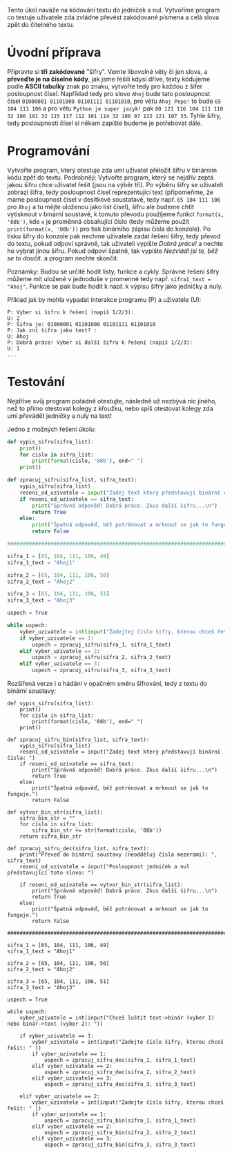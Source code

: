 Tento úkol naváže na kódování textu do jedniček a nul. Vytvoříme program co testuje uživatele zda zvládne převést zakódované písmena a celá slova zpět do čitelného textu. 

# Úvodní příprava
Připravte si **tři zakódované** "šifry". Vemte libovolné věty či jen slova, a **převeďte je na číselné kódy**, jak jsme řešili kdysi dříve, texty kódujeme podle **ASCII tabulky** znak po znaku, vytvořte tedy pro každou z šifer posloupnost čísel. Například tedy pro slovo `Ahoj` bude tato posloupnost čísel `01000001
01101000
01101111
01101010`, pro větu `Ahoj Pepo!` to bude `65 104 111 106` a pro větu `Python je super jazyk!` pak `80 121 116 104 111 110 32 106 101 32 115 117 112 101 114 32 106 97 122 121 107 33`. Tyhle šifry, tedy posloupnosti čísel si někam zapište budeme je potřebovat dále.

# Programování
Vytvořte program, který otestuje zda umí uživatel přeložit šifru v binárním kódu zpět do textu. Podrobněji: Vytvořte program, který se nejdřív zeptá jakou šifru chce uživatel řešit (jsou na výběr tři). Po výběru šifry se uživateli zobrazí šifra, tedy posloupnost čísel reprezentující text (připomeňme, že máme posloupnost čísel v desítkové soustatavě, tedy např. `65 104 111 106` pro `Ahoj` a tu mějte uloženou jako list čísel), šifru ale budeme chtít vytisknout v binární soustavě, k tomuto převodu použíjeme funkci `format(x, '08b')`, kde `x` je proměnná obsahující číslo (tedy můžeme použít `print(format(x, '08b'))` pro tisk binárního zápisu čísla do konzole). Po tisku šifry do konzole pak nechme uživatele zadat řešení šifry, tedy převod do textu, pokud odpoví správně, tak uživateli vypište *Dobrá práce!* a nechte ho vybrat jinou šifru. Pokud odpoví špatně, tak vypište *Nezvládl jsi to, běž se to doučit.* a program nechte skončit.

Poznámky: Budou se určitě hodit listy, funkce a cykly. Správné řešení šifry můžeme mít uložené v jednoduše v promenné tedy např. `sifra1_text = "Ahoj"`. Funkce se pak bude hodit k např. k výpisu šifry jako jedničky a nuly.

Příklad jak by mohla vypadat interakce programu (P) a uživatele (U): 
```
P: Vyber si šifru k řešení (napiš 1/2/3): 
U: 2
P: Šifra je: 01000001 01101000 01101111 01101010
P: Jak zní šifra jako text? :
U: Ahoj
P: Dobrá práce! Vyber si další šifru k řešení (napiš 1/2/3):
U: 1
...
```

# Testování
Nejdříve svůj program pořádně otestujte, následně už nezbývá nic jiného, než to přimo otestovat kolegy z křoužku, nebo spíš otestovat kolegy zda umí převádět jedničky a nuly na text!

Jedno z možných řešení úkolu:
```python
def vypis_sifru(sifra_list):
    print()
    for cislo in sifra_list:
        print(format(cislo, '08b'), end=" ")
    print()

def zpracuj_sifru(sifra_list, sifra_text):
    vypis_sifru(sifra_list)
    reseni_od_uzivatele = input("Zadej text který představují binární čísla: ")
    if reseni_od_uzivatele == sifra_text:
        print("Správná odpověď! Dobrá práce. Zkus další šifru...\n")
        return True
    else: 
        print("Špatná odpověď, běž potrénovat a mrknout se jak to funguje.")
        return False

##############################################################################

sifra_1 = [65, 104, 111, 106, 49]
sifra_1_text = "Ahoj1"

sifra_2 = [65, 104, 111, 106, 50]
sifra_2_text = "Ahoj2"

sifra_3 = [65, 104, 111, 106, 51]
sifra_3_text = "Ahoj3"

uspech = True

while uspech:
    vyber_uzivatele = int(input("Zadejtej číslo šifry, kterou chceš řešit: " ))
    if vyber_uzivatele == 1: 
        uspech = zpracuj_sifru(sifra_1, sifra_1_text)
    elif vyber_uzivatele == 2: 
        uspech = zpracuj_sifru(sifra_2, sifra_2_text)
    elif vyber_uzivatele == 3: 
        uspech = zpracuj_sifru(sifra_3, sifra_3_text)
```

Rozšířená verze i o hádání v opačném směru šifrování, tedy z textu do binární soustavy:
```
def vypis_sifru(sifra_list):
    print()
    for cislo in sifra_list:
        print(format(cislo, '08b'), end=" ")
    print()

def zpracuj_sifru_bin(sifra_list, sifra_text):
    vypis_sifru(sifra_list)
    reseni_od_uzivatele = input("Zadej text který představují binární čísla: ")
    if reseni_od_uzivatele == sifra_text:
        print("Správná odpověď! Dobrá práce. Zkus další šifru...\n")
        return True
    else: 
        print("Špatná odpověď, běž potrénovat a mrknout se jak to funguje.")
        return False

def vytvor_bin_str(sifra_list):
    sifra_bin_str = ""
    for cislo in sifra_list:
        sifra_bin_str += str(format(cislo, '08b'))
    return sifra_bin_str

def zpracuj_sifru_dec(sifra_list, sifra_text):
    print("Převeď do binární soustavy (neodděluj čísla mezerami): ", sifra_text)
    reseni_od_uzivatele = input("Posloupnost jedniček a nul představující toto slovo: ")
    
    if reseni_od_uzivatele == vytvor_bin_str(sifra_list):
        print("Správná odpověď! Dobrá práce. Zkus další šifru...\n")
        return True
    else: 
        print("Špatná odpověď, běž potrénovat a mrknout se jak to funguje.")
        return False        

##############################################################################

sifra_1 = [65, 104, 111, 106, 49]
sifra_1_text = "Ahoj1"

sifra_2 = [65, 104, 111, 106, 50]
sifra_2_text = "Ahoj2"

sifra_3 = [65, 104, 111, 106, 51]
sifra_3_text = "Ahoj3"

uspech = True

while uspech:
    vyber_uzivatele = int(input("Chceš luštit text->binár (vyber 1) nebo binár->text (vyber 2): "))
    
    if vyber_uzivatele == 1:
        vyber_uzivatele = int(input("Zadejte číslo šifry, kterou chceš řešit: " ))
        if vyber_uzivatele == 1: 
            uspech = zpracuj_sifru_dec(sifra_1, sifra_1_text)
        elif vyber_uzivatele == 2: 
            uspech = zpracuj_sifru_dec(sifra_2, sifra_2_text)
        elif vyber_uzivatele == 3: 
            uspech = zpracuj_sifru_dec(sifra_3, sifra_3_text)
    
    elif vyber_uzivatele == 2:
        vyber_uzivatele = int(input("Zadejte číslo šifry, kterou chceš řešit: " ))
        if vyber_uzivatele == 1: 
            uspech = zpracuj_sifru_bin(sifra_1, sifra_1_text)
        elif vyber_uzivatele == 2: 
            uspech = zpracuj_sifru_bin(sifra_2, sifra_2_text)
        elif vyber_uzivatele == 3: 
            uspech = zpracuj_sifru_bin(sifra_3, sifra_3_text)
```